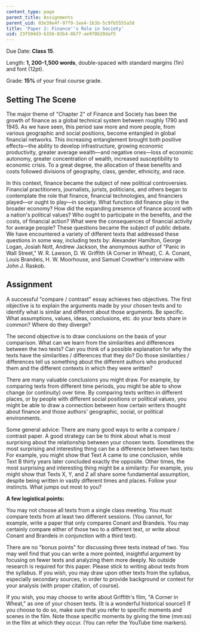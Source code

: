 ```yaml
---
content_type: page
parent_title: Assignments
parent_uid: 03e39e4f-97f9-1ee4-1b3b-5c9fb5555a58
title: 'Paper 2: Finance''s Role in Society'
uid: 23f504d3-b156-03b4-8b77-ae970b20daf5
---
```


Due Date: **Class 15**.

Length: **1, 200-1,500 words**, double-spaced with standard margins (1in) and font (12pt).

Grade: **15%** of your final course grade.

Setting The Scene
-----------------

The major theme of "Chapter 2" of Finance and Society has been the growth of finance as a global technical system between roughly 1790 and 1945. As we have seen, this period saw more and more people, from various geographic and social positions, become entangled in global financial networks. This increasing entanglement brought both positive effects—the ability to develop infrastructure, growing economic productivity, greater average wealth—and negative ones—loss of economic autonomy, greater concentration of wealth, increased susceptibility to economic crisis. To a great degree, the allocation of these benefits and costs followed divisions of geography, class, gender, ethnicity, and race.

In this context, finance became the subject of new political controversies. Financial practitioners, journalists, jurists, politicians, and others began to contemplate the role that finance, financial technologies, and financiers played—or ought to play—in society. What function did finance play in the broader economy? How did the expanding presence of finance accord with a nation's political values? Who ought to participate in the benefits, and the costs, of financial action? What were the consequences of financial activity for average people? These questions became the subject of public debate. We have encountered a variety of different texts that addressed these questions in some way, including texts by: Alexander Hamilton, George Logan, Josiah Nott, Andrew Jackson, the anonymous author of "Panic in Wall Street," W. R. Lawson, D. W. Griffith (A Corner in Wheat), C. A. Conant, Louis Brandeis, H. W. Moorhouse, and Samuel Crowther's interview with John J. Raskob.

Assignment
----------

A successful "compare / contrast" essay achieves two objectives. The first objective is to explain the arguments made by your chosen texts and to identify what is similar and different about those arguments. Be specific. What assumptions, values, ideas, conclusions, etc. do your texts share in common? Where do they diverge?

The second objective is to draw conclusions on the basis of your comparison. What can we learn from the similarities and differences between the two texts? Can you think of a possible explanation for why the texts have the similarities / differences that they do? Do those similarities / differences tell us something about the different authors who produced them and the different contexts in which they were written?

There are many valuable conclusions you might draw. For example, by comparing texts from different time periods, you might be able to show change (or continuity) over time. By comparing texts written in different places, or by people with different social positions or political values, you might be able to draw a connection between how certain writers thought about finance and those authors' geographic, social, or political environments.

Some general advice: There are many good ways to write a compare / contrast paper. A good strategy can be to think about what is most surprising about the relationship between your chosen texts. Sometimes the most surprising and interesting thing can be a difference between two texts: For example, you might show that Text A came to one conclusion, while Text B thirty years later concluded exactly the opposite. Other times, the most surprising and interesting thing might be a similarity: For example, you might show that Texts X, Y, and Z all share some fundamental assumption, despite being written in vastly different times and places. Follow your instincts. What jumps out most to you?

**A few logistical points:**

You may not choose all texts from a single class meeting. You must compare texts from at least two different sessions. (You cannot, for example, write a paper that only compares Conant and Brandeis. You may certainly compare either of those two to a different text, or write about Conant and Brandeis in conjunction with a third text).

There are no "bonus points" for discussing three texts instead of two. You may well find that you can write a more pointed, insightful argument by focusing on fewer texts and analyzing them more deeply. No outside research is required for this paper. Please stick to writing about texts from the syllabus. If you wish, you may draw upon other texts from the syllabus, especially secondary sources, in order to provide background or context for your analysis (with proper citation, of course).

If you wish, you may choose to write about Griffith's film, "A Corner in Wheat," as one of your chosen texts. (It is a wonderful historical source!) If you choose to do so, make sure that you refer to specific moments and scenes in the film. Note those specific moments by giving the time (mm:ss) in the film at which they occur. (You can refer the YouTube time markers).